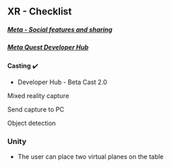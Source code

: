 ## XR - Checklist



##### [Meta - Social features and sharing](https://www.meta.com/en-gb/help/quest/articles/in-vr-experiences/oculus-features/cast-with-quest/)

##### [Meta Quest Developer Hub](https://developer.oculus.com/meta-quest-developer-hub/)



**Casting** ✔️

* Developer Hub - Beta Cast 2.0



Mixed reality capture



Send capture to PC



Object detection



### Unity

* The user can place two virtual planes on the table

